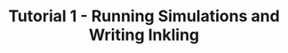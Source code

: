 ---
title: Tutorial 1 - Running Simulations and Writing Inkling

language_tabs:
    - inkling2--exercise: Exercise
    - inkling2--solution: Solution

toc_footers:
  -  <%= partial "partials/footer-links" %>    

includes:
  - tutorial1/overview.html.md
  - tutorial1/simulation.html.md
  - tutorial1/inkling.html.md
  - tutorial1/training.html.md
  - tutorial1/next-steps.html.md
  
search: true
---